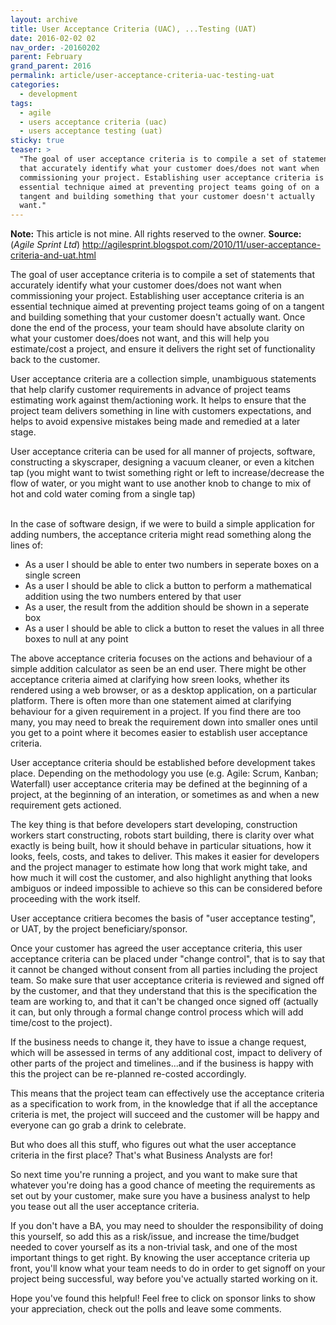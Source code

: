 ```yaml
---
layout: archive
title: User Acceptance Criteria (UAC), ...Testing (UAT)
date: 2016-02-02 02
nav_order: -20160202
parent: February
grand_parent: 2016
permalink: article/user-acceptance-criteria-uac-testing-uat
categories:
  - development
tags:
  - agile
  - users acceptance criteria (uac)
  - users acceptance testing (uat)
sticky: true
teaser: >
  "The goal of user acceptance criteria is to compile a set of statements
  that accurately identify what your customer does/does not want when
  commissioning your project. Establishing user acceptance criteria is an
  essential technique aimed at preventing project teams going of on a
  tangent and building something that your customer doesn't actually
  want."
---
```


**Note:**  This article is not mine.  All rights reserved to the owner.
**Source:**  (*Agile Sprint Ltd*)  http://agilesprint.blogspot.com/2010/11/user-acceptance-criteria-and-uat.html

The goal of user acceptance criteria is to compile a set of statements that accurately identify what your customer does/does not want when commissioning your project. Establishing user acceptance criteria is an essential technique aimed at preventing project teams going of on a tangent and building something that your customer doesn't actually want. Once done the end of the process, your team should have absolute clarity on what your customer does/does not want, and this will help you estimate/cost a project, and ensure it delivers the right set of functionality back to the customer.

User acceptance criteria are a collection simple, unambiguous statements that help clarify customer requirements in advance of project teams estimating work against them/actioning work. It helps to ensure that the project team delivers something in line with customers expectations, and helps to avoid expensive mistakes being made and remedied at a later stage.

User acceptance criteria can be used for all manner of projects, software, constructing a skyscraper, designing a vacuum cleaner, or even a kitchen tap (you might want to twist something right or left to increase/decrease the flow of water, or you might want to use another knob to change to mix of hot and cold water coming from a single tap)
<br />
<br />

In the case of software design, if we were to build a simple application for adding numbers, the acceptance criteria might read something along the lines of:

- As a user I should be able to enter two numbers in seperate boxes on a single screen
- As a user I should be able to click a button to perform a mathematical addition using the two numbers entered by that user
- As a user, the result from the addition should be shown in a seperate box
- As a user I should be able to click a button to reset the values in all three boxes to null at any point

The above acceptance criteria focuses on the actions and behaviour of a simple addition calculator as seen be an end user. There might be other acceptance criteria aimed at clarifying how sreen looks, whether its rendered using a web browser, or as a desktop application, on a particular platform. There is often more than one statement aimed at clarifying behaviour for a given requirement in a project. If you find there are too many, you may need to break the requirement down into smaller ones until you get to a point where it becomes easier to establish user acceptance criteria.

User acceptance criteria should be established before development takes place. Depending on the methodology you use (e.g. Agile: Scrum, Kanban; Waterfall) user acceptance criteria may be defined at the beginning of a project, at the beginning of an interation, or sometimes as and when a new requirement gets actioned.

The key thing is that before developers start developing, construction workers start constructing, robots start building, there is clarity over what exactly is being built, how it should behave in particular situations, how it looks, feels, costs, and takes to deliver. This makes it easier for developers and the project manager to estimate how long that work might take, and how much it will cost the customer, and also highlight anything that looks ambiguos or indeed impossible to achieve so this can be considered before proceeding with the work itself.

User acceptance critiera becomes the basis of "user acceptance testing", or UAT, by the project beneficiary/sponsor.

Once your customer has agreed the user acceptance criteria, this user acceptance criteria can be placed under "change control", that is to say that it cannot be changed without consent from all parties including the project team. So make sure that user acceptance criteria is reviewed and signed off by the customer, and that they understand that this is the specification the team are working to, and that it can't be changed once signed off (actually it can, but only through a formal change control process which will add time/cost to the project).

If the business needs to change it, they have to issue a change request, which will be assessed in terms of any additional cost, impact to delivery of other parts of the project and timelines...and if the business is happy with this the project can be re-planned re-costed accordingly.

This means that the project team can effectively use the acceptance criteria as a specification to work from, in the knowledge that if all the acceptance criteria is met, the project will succeed and the customer will be happy and everyone can go grab a drink to celebrate.

But who does all this stuff, who figures out what the user acceptance criteria in the first place? That's what Business Analysts are for!

So next time you're running a project, and you want to make sure that whatever you're doing has a good chance of meeting the requirements as set out by your customer, make sure you have a business analyst to help you tease out all the user acceptance criteria.

If you don't have a BA, you may need to shoulder the responsibility of doing this yourself, so add this as a risk/issue, and increase the time/budget needed to cover yourself as its a non-trivial task, and one of the most important things to get right. By knowing the user acceptance criteria up front, you'll know what your team needs to do in order to get signoff on your project being successful, way before you've actually started working on it.

Hope you've found this helpful! Feel free to click on sponsor links to show your appreciation, check out the polls and leave some comments.
